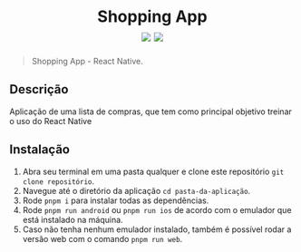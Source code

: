 <h1 align="center">
  Shopping App
  <div>
    <img src="https://img.shields.io/badge/-React Native-blue" />
    <img src="https://img.shields.io/badge/-Expo-blueviolet" />
  </div>
</h1>

> Shopping App - React Native.

## Descrição

Aplicação de uma lista de compras, que tem como principal objetivo treinar o uso do React Native

## Instalação

1. Abra seu terminal em uma pasta qualquer e clone este repositório
`git clone repositório`.
3. Navegue até o diretório da aplicação `cd pasta-da-aplicação`.
4. Rode `pnpm i` para instalar todas as dependências.
5. Rode `pnpm run android` ou `pnpm run ios` de acordo com o emulador que está instalado na máquina.
6. Caso não tenha nenhum emulador instalado, também é possível rodar a versão web com o comando `pnpm run web`.